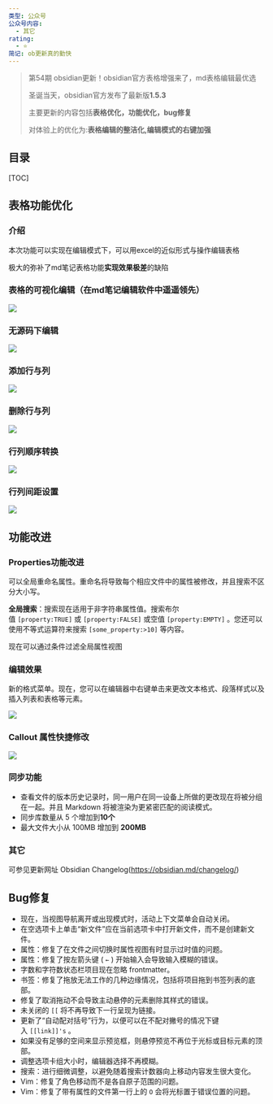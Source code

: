 ```yaml
---
类型: 公众号
公众号内容:
  - 其它
rating:
  - ⭐
简记: ob更新真的勤快
---
```


>第54期 obsidian更新！obsidian官方表格增强来了，md表格编辑最优选
>
>圣诞当天，obsidian官方发布了最新版**1.5.3**
>
>主要更新的内容包括**表格优化，功能优化，bug修复**
>
>对体验上的优化为:**表格编辑的整洁化,编辑模式的右键加强**

## 目录

[TOC]

## 表格功能优化

### 介绍

本次功能可以实现在编辑模式下，可以用excel的近似形式与操作编辑表格

极大的弥补了md笔记表格功能**实现效果极差**的缺陷

### 表格的可视化编辑（在md笔记编辑软件中**遥遥领先**）

![](https://pic-go-42.oss-cn-guangzhou.aliyuncs.com/img/GIF%202023-12-26%2012-30-49.gif)

### 无源码下编辑

![](https://pic-go-42.oss-cn-guangzhou.aliyuncs.com/img/GIF%202023-12-26%2012-45-52.gif)

### 添加行与列

![](https://pic-go-42.oss-cn-guangzhou.aliyuncs.com/img/GIF%202023-12-26%2012-37-51.gif)

### 删除行与列

![](https://pic-go-42.oss-cn-guangzhou.aliyuncs.com/img/GIF%202023-12-26%2012-38-58.gif)

### 行列顺序转换

![](https://pic-go-42.oss-cn-guangzhou.aliyuncs.com/img/GIF%202023-12-26%2012-41-32.gif)

### 行列间距设置

![](https://pic-go-42.oss-cn-guangzhou.aliyuncs.com/img/GIF%202023-12-26%2012-43-11.gif)

## 功能改进

### Properties功能改进

可以全局重命名属性。重命名将导致每个相应文件中的属性被修改，并且搜索不区分大小写。

**全局搜索**：搜索现在适用于非字符串属性值。搜索布尔值 `[property:TRUE]` 或 `[property:FALSE]` 或空值 `[property:EMPTY]` 。您还可以使用不等式运算符来搜索 `[some_property:>10]` 等内容。

现在可以通过条件过滤全局属性视图

### 编辑效果

新的格式菜单。现在，您可以在编辑器中右键单击来更改文本格式、段落样式以及插入列表和表格等元素。

![](https://pic-go-42.oss-cn-guangzhou.aliyuncs.com/img/20231226124944.png)

### Callout 属性快捷修改

![](https://pic-go-42.oss-cn-guangzhou.aliyuncs.com/img/callout.gif)

### 同步功能

- 查看文件的版本历史记录时，同一用户在同一设备上所做的更改现在将被分组在一起。并且 Markdown 将被渲染为更紧密匹配的阅读模式。
- 同步库数量从 5 个增加到**10个**
- 最大文件大小从 100MB 增加到 **200MB**

### 其它

可参见更新网址 Obsidian Changelog(https://obsidian.md/changelog/)

## Bug修复

- 现在，当视图导航离开或出现模式时，活动上下文菜单会自动关闭。
- 在空选项卡上单击“新文件”应在当前选项卡中打开新文件，而不是创建新文件。
- 属性：修复了在文件之间切换时属性视图有时显示过时值的问题。
- 属性：修复了按左箭头键 ( `←` ) 开始输入会导致输入模糊的错误。
- 字数和字符数状态栏项目现在忽略 frontmatter。
- 书签：修复了拖放无法工作的几种边缘情况，包括将项目拖到书签列表的底部。
- 修复了取消拖动不会导致主动悬停的元素删除其样式的错误。
- 未关闭的 `[[` 将不再导致下一行呈现为链接。
- 更新了“自动配对括号”行为，以便可以在不配对撇号的情况下键入 `[[link]]'s` 。
- 如果没有足够的空间来显示预览框，则悬停预览不再位于光标或目标元素的顶部。
- 调整选项卡组大小时，编辑器选择不再模糊。
- 搜索：进行细微调整，以避免随着搜索计数器向上移动内容发生很大变化。
- Vim：修复了角色移动而不是各自原子范围的问题。
- Vim：修复了带有属性的文件第一行上的 `O` 会将光标置于错误位置的问题。

